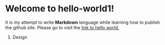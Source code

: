 # Welcome to hello-world1!

It is my attempt to write **Markdown** language while learning how to publish the github site.
Please go to visit the [link to hello world.](https://chitakchan.github.io/hello-world1/)

1.  Design

